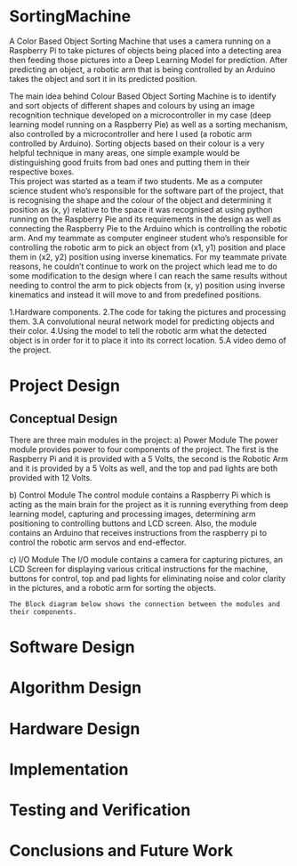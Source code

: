 # SortingMachine
A Color Based Object Sorting Machine that uses a camera running on a Raspberry Pi to take pictures of objects being placed into a detecting area then feeding those pictures into a Deep Learning Model for prediction. After predicting an object, a robotic arm that is being controlled by an Arduino takes the object and sort it in its predicted position.

The main idea behind Colour Based Object Sorting Machine is to identify and sort objects of different shapes and colours by using an image recognition technique developed on a microcontroller in my case (deep learning model running on a Raspberry Pie) as well as a sorting mechanism, also controlled by a microcontroller and here I used (a robotic arm controlled by Arduino). Sorting objects based on their colour is a very helpful technique in many areas, one simple example would be distinguishing good fruits from bad ones and putting them in their respective boxes.  
This project was started as a team if two students. Me as a computer science student who’s responsible for the software part of the project, that is recognising the shape and the colour of the object and determining it position as (x, y) relative to the space it was recognised at using python running on the Raspberry Pie and its requirements in the design as well as connecting the Raspberry Pie to the Arduino which is controlling the robotic arm.  And my teammate as computer engineer student who’s responsible for controlling the robotic arm to pick an object from (x1, y1) position and place them in (x2, y2) position using inverse kinematics. 
For my teammate private reasons, he couldn’t continue to work on the project which lead me to do some modification to the design where I can reach the same results without needing to control the arm to pick objects from (x, y) position using inverse kinematics and instead it will move to and from predefined positions.  

1.Hardware components. 
2.The code for taking the pictures and processing them.
3.A convolutional neural network model for predicting objects and their color. 
4.Using the model to tell the robotic arm what the detected object is in order for it to place it into its correct location.
5.A video demo of the project.


# Project Design 
## Conceptual Design
  
  There are three main modules in the project:
a)	Power Module
The power module provides power to four components of the project. The first is the Raspberry Pi and it is provided with a 5 Volts, the second is the Robotic Arm and it is provided by a 5 Volts as well, and the top and pad lights are both provided with 12 Volts. 

b)	Control Module
The control module contains a Raspberry Pi which is acting as the main brain for the project as it is running everything from deep learning model, capturing and processing images, determining arm positioning to controlling buttons and LCD screen. Also, the module contains an Arduino that receives instructions from the raspberry pi to control the robotic arm servos and end-effector. 

c)	I/O Module
The I/O module contains a camera for capturing pictures, an LCD Screen for displaying various critical instructions for the machine, buttons for control, top and pad lights for eliminating noise and color clarity in the pictures, and a robotic arm for sorting the objects. 
	
	The Block diagram below shows the connection between the modules and their components. 

  # Software Design
  # Algorithm Design
  # Hardware Design
# Implementation
# Testing and Verification
# Conclusions and Future Work
